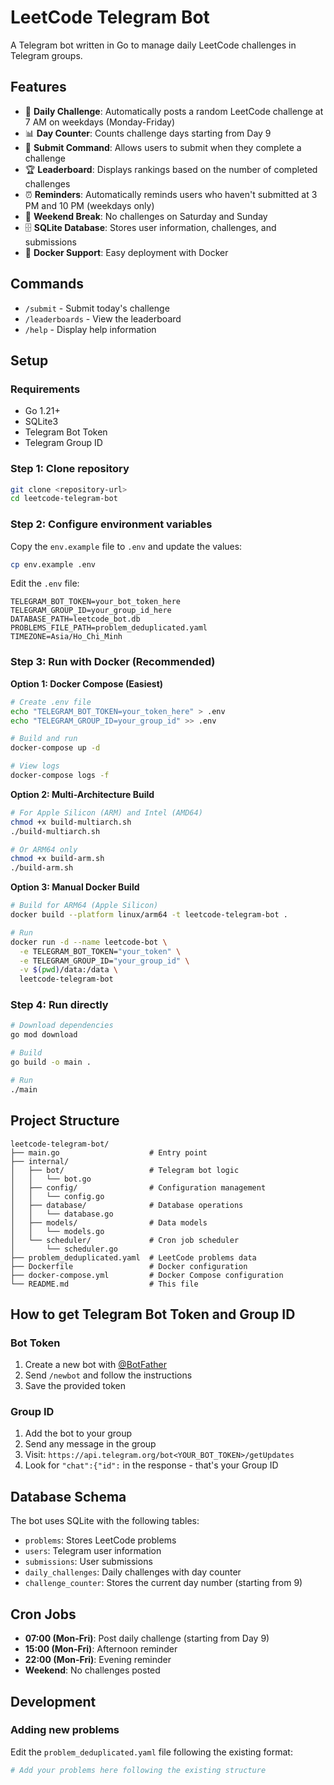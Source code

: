 # LeetCode Telegram Bot

A Telegram bot written in Go to manage daily LeetCode challenges in Telegram groups.

## Features

- 🌅 **Daily Challenge**: Automatically posts a random LeetCode challenge at 7 AM on weekdays (Monday-Friday)
- 📊 **Day Counter**: Counts challenge days starting from Day 9
- 📝 **Submit Command**: Allows users to submit when they complete a challenge
- 🏆 **Leaderboard**: Displays rankings based on the number of completed challenges
- ⏰ **Reminders**: Automatically reminds users who haven't submitted at 3 PM and 10 PM (weekdays only)
- 🎉 **Weekend Break**: No challenges on Saturday and Sunday
- 🗄️ **SQLite Database**: Stores user information, challenges, and submissions
- 🐳 **Docker Support**: Easy deployment with Docker

## Commands

- `/submit` - Submit today's challenge
- `/leaderboards` - View the leaderboard
- `/help` - Display help information

## Setup

### Requirements

- Go 1.21+
- SQLite3
- Telegram Bot Token
- Telegram Group ID

### Step 1: Clone repository

```bash
git clone <repository-url>
cd leetcode-telegram-bot
```

### Step 2: Configure environment variables

Copy the `env.example` file to `.env` and update the values:

```bash
cp env.example .env
```

Edit the `.env` file:

```env
TELEGRAM_BOT_TOKEN=your_bot_token_here
TELEGRAM_GROUP_ID=your_group_id_here
DATABASE_PATH=leetcode_bot.db
PROBLEMS_FILE_PATH=problem_deduplicated.yaml
TIMEZONE=Asia/Ho_Chi_Minh
```

### Step 3: Run with Docker (Recommended)

**Option 1: Docker Compose (Easiest)**
```bash
# Create .env file
echo "TELEGRAM_BOT_TOKEN=your_token_here" > .env
echo "TELEGRAM_GROUP_ID=your_group_id" >> .env

# Build and run
docker-compose up -d

# View logs
docker-compose logs -f
```

**Option 2: Multi-Architecture Build**
```bash
# For Apple Silicon (ARM) and Intel (AMD64)
chmod +x build-multiarch.sh
./build-multiarch.sh

# Or ARM64 only
chmod +x build-arm.sh
./build-arm.sh
```

**Option 3: Manual Docker Build**
```bash
# Build for ARM64 (Apple Silicon)
docker build --platform linux/arm64 -t leetcode-telegram-bot .

# Run
docker run -d --name leetcode-bot \
  -e TELEGRAM_BOT_TOKEN="your_token" \
  -e TELEGRAM_GROUP_ID="your_group_id" \
  -v $(pwd)/data:/data \
  leetcode-telegram-bot
```

### Step 4: Run directly

```bash
# Download dependencies
go mod download

# Build
go build -o main .

# Run
./main
```

## Project Structure

```
leetcode-telegram-bot/
├── main.go                    # Entry point
├── internal/
│   ├── bot/                   # Telegram bot logic
│   │   └── bot.go
│   ├── config/                # Configuration management
│   │   └── config.go
│   ├── database/              # Database operations
│   │   └── database.go
│   ├── models/                # Data models
│   │   └── models.go
│   └── scheduler/             # Cron job scheduler
│       └── scheduler.go
├── problem_deduplicated.yaml  # LeetCode problems data
├── Dockerfile                 # Docker configuration
├── docker-compose.yml         # Docker Compose configuration
└── README.md                  # This file
```

## How to get Telegram Bot Token and Group ID

### Bot Token

1. Create a new bot with [@BotFather](https://t.me/BotFather)
2. Send `/newbot` and follow the instructions
3. Save the provided token

### Group ID

1. Add the bot to your group
2. Send any message in the group
3. Visit: `https://api.telegram.org/bot<YOUR_BOT_TOKEN>/getUpdates`
4. Look for `"chat":{"id":` in the response - that's your Group ID

## Database Schema

The bot uses SQLite with the following tables:

- `problems`: Stores LeetCode problems
- `users`: Telegram user information
- `submissions`: User submissions
- `daily_challenges`: Daily challenges with day counter
- `challenge_counter`: Stores the current day number (starting from 9)

## Cron Jobs

- **07:00 (Mon-Fri)**: Post daily challenge (starting from Day 9)
- **15:00 (Mon-Fri)**: Afternoon reminder
- **22:00 (Mon-Fri)**: Evening reminder
- **Weekend**: No challenges posted

## Development

### Adding new problems

Edit the `problem_deduplicated.yaml` file following the existing format:

```yaml
# Add your problems here following the existing structure
```